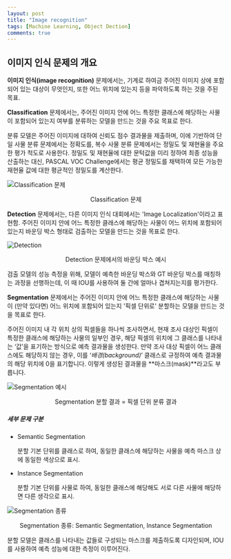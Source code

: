 ```yaml
---
layout: post
title: "Image recognition"
tags: [Machine Learning, Object Dection]
comments: true
---
```

## 이미지 인식 문제의 개요

**이미지 인식(image recognition)** 문제에서는, 기계로 하여금 주어진 이미지 상에 포함되어 있는 대상이 무엇인지, 또한 어느 위치에 있는지 등을 파악하도록 하는 것을 주된 목표.

**Classification** 문제에서는, 주어진 이미지 안에 어느 특정한 클래스에 해당하는 사물이 포함되어 있는지 여부를 분류하는 모델을 만드는 것을 주요 목표로 한다.

분류 모델은 주어진 이미지에 대하여 신뢰도 점수 결과물을 제출하며, 이에 기반하여 단일 사물 분류 문제에서는 정확도를, 복수 사물 분류 문제에서는 정밀도 및 재현율을 주요한 평가 척도로 사용한다. 정밀도 및 재현율에 대한 문턱값을 미리 정하여 최종 성능을 산출하는 대신, PASCAL VOC Challenge에서는 평균 정밀도를 채택하여 모든 가능한 재현율 값에 대한 평균적인 정밀도를 계산한다.



![Classification 문제](http://research.sualab.com/assets/images/image-recognition-overview-1/classification-model.svg)

<center>Classification 문제</center>

**Detection** 문제에서는, 다른 이미지 인식 대회에서는 'Image Localization'이라고 표현함. 주어진 이미지 안에 어느 특정한 클래스에 해당하는 사물이 어느 위치에 포함되어 있는지 바운딩 박스 형태로 검출하는 모델을 만드는 것을 목표로 한다.



![Detection](http://research.sualab.com/assets/images/image-recognition-overview-2/pascal-voc-detection-bbox-example.svg)

<center>Detection 문제에서의 바운딩 박스 예시</center>

검출 모델의 성능 측정을 위해, 모델이 예측한 바운딩 박스와 GT 바운딩 박스를 매칭하는 과정을 선행하는데, 이 때 IOU를 사용하여 둘 간에 얼마나 겹쳐지는지를 평가한다. 

**Segmentation** 문제에서는 주어진 이미지 안에 어느 특정한 클래스에 해당하는 사물이 (만약 있다면) 어느 위치에 포함되어 있는지 '픽셀 단위로' 분할하는 모델을 만드는 것을 목표로 한다. 

주어진 이미지 내 각 위치 상의 픽셀들을 하나씩 조사하면서, 현재 조사 대상인 픽셀이 특정한 클래스에 해당하는 사물의 일부인 경우, 해당 픽셀의 위치에 그 클래스를 나타내는 ‘값’을 표기하는 방식으로 예측 결과물을 생성한다. 만약 조사 대상 픽셀이 어느 클래스에도 해당하지 않는 경우, 이를 ‘*배경(background)*’ 클래스로 규정하여 예측 결과물의 해당 위치에 0을 표기합니다. 이렇게 생성된 결과물을 **마스크(mask)**라고도 부릅니다.



![Segmentation 예시](http://research.sualab.com/assets/images/image-recognition-overview-2/segmentation-result-to-values.svg)

<center>Segmentation 분할 결과 = 픽셀 단위 분류 결과</center>

##### 세부 문제 구분

- Semantic Segmentation

  분할 기본 단위를 클래스로 하여, 동일한 클래스에 해당하는 사물을 예측 마스크 상에 동일한 색상으로 표시.

- Instance Segmentation

  분할 기본 단위를 사물로 하여, 동일한 클래스에 해당해도 서로 다른 사물에 해당하면 다른 생각으로 표시.



![Segmentation 종류](http://research.sualab.com/assets/images/image-recognition-overview-2/segmentation-types.svg)

<center>Segmentation 종류: Semantic Segmentation, Instance Segmentation</center>

분할 모델은 클래스를 나타내는 값들로 구성되는 마스크를 제출하도록 디자인되며, IOU를 사용하여 예측 성능에 대한 측정이 이루어진다.
